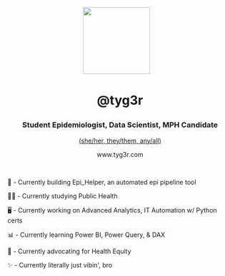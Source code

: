<div align=center><p ><img src="https://github.com/tyg3rr/tyg3rr/assets/107812334/947a3bb6-1755-4a8d-90a0-a0c4b5638b5f" width="150px" height="150px"  >   &nbsp; &nbsp;</p>
  <h1><p > @tyg3r</p></h1>
  <h3><p > Student Epidemiologist, Data Scientist, MPH Candidate</p></h3>
  <p ><a href="https://en.pronouns.page/@tyg3r)">(she/her, they/them, any/all)</a>
  <p > www.tyg3r.com</p></div>


<br/>


🔧 - Currently building Epi_Helper, an automated epi pipeline tool

🧑‍🎓 - Currently studying Public Health

🖥️ - Currently working on Advanced Analytics, IT Automation w/ Python certs

📊 - Currently learning Power BI, Power Query, & DAX

📢 - Currently advocating for Health Equity

✨ - Currently literally just vibin', bro



<!--
**tyg3rr/tyg3rr** is a ✨ _special_ ✨ repository because its `README.md` (this file) appears on your GitHub profile.

Here are some ideas to get you started:

- 🔭 I’m currently working on ...
- 🌱 I’m currently learning ...
- 👯 I’m looking to collaborate on ...
- 🤔 I’m looking for help with ...
- 💬 Ask me about ...
- 📫 How to reach me: ...
- 😄 Pronouns: ...
- ⚡ Fun fact: ...
-->
